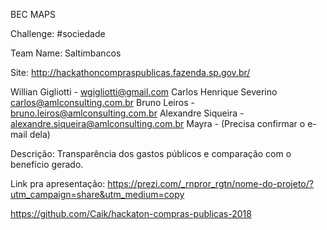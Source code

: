 BEC MAPS

Challenge: #sociedade

Team Name: Saltimbancos

Site: http://hackathoncompraspublicas.fazenda.sp.gov.br/

Willian Gigliotti - wgigliotti@gmail.com
Carlos Henrique Severino carlos@amlconsulting.com.br
Bruno Leiros - bruno.leiros@amlconsulting.com.br
Alexandre Siqueira - alexandre.siqueira@amlconsulting.com.br
Mayra - (Precisa confirmar o e-mail dela)


Descrição: Transparência dos gastos públicos e comparação com o benefício gerado.

Link pra apresentação: https://prezi.com/_rnpror_rgtn/nome-do-projeto/?utm_campaign=share&utm_medium=copy

https://github.com/Caik/hackaton-compras-publicas-2018 
